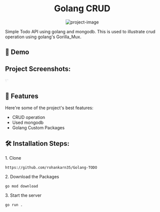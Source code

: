<h1 align="center" id="title">Golang CRUD</h1>

<p align="center"><img src="https://socialify.git.ci/rohankarn35/Golang-TODO/image?language=1&amp;owner=1&amp;name=1&amp;stargazers=1&amp;theme=Light" alt="project-image"></p>

<p id="description">Simple Todo API using golang and mongodb. This is used to illustrate crud operation using golang's Gorilla_Mux.</p>

<h2>🚀 Demo</h2>

<h2>Project Screenshots:</h2>

<img src="https://github.com/rohankarn35/rdserver/blob/main/MYAPP/Screenshot%20from%202024-02-12%2000-25-46.png" alt="project-screenshot" width="10" height="10/">

  
  
<h2>🧐 Features</h2>

Here're some of the project's best features:

*   CRUD operation
*   Used mongodb
*   Golang Custom Packages

<h2>🛠️ Installation Steps:</h2>

<p>1. Clone</p>

```
https://github.com/rohankarn35/Golang-TODO
```

<p>2. Download the Packages</p>

```
go mod download
```

<p>3. Start the server</p>

```
go run .
```